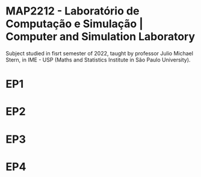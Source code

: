 # MAP2212 - Laboratório de Computação e Simulação | Computer and Simulation Laboratory
Subject studied in fisrt semester of 2022, taught by professor Julio Michael Stern, in IME - USP (Maths and Statistics Institute in São Paulo University).


# EP1
#

# EP2
#

# EP3
#

# EP4
#

